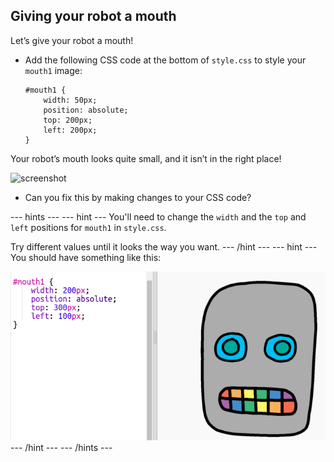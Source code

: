 ## Giving your robot a mouth

Let’s give your robot a mouth!

+ Add the following CSS code at the bottom of `style.css` to style your `mouth1` image:

    ```
    #mouth1 {
        width: 50px;
        position: absolute;
        top: 200px;
        left: 200px;
    }
    ```

Your robot’s mouth looks quite small, and it isn’t in the right place!

![screenshot](images/robot-mouth.png)

- Can you fix this by making changes to your CSS code?

--- hints ---
--- hint ---
You'll need to change the `width` and the `top` and `left` positions for `mouth1` in `style.css`. 

Try different values until it looks the way you want. 
--- /hint ---
--- hint ---
You should have something like this:

![screenshot](images/robot-mouth-code.png)
--- /hint ---
--- /hints ---



